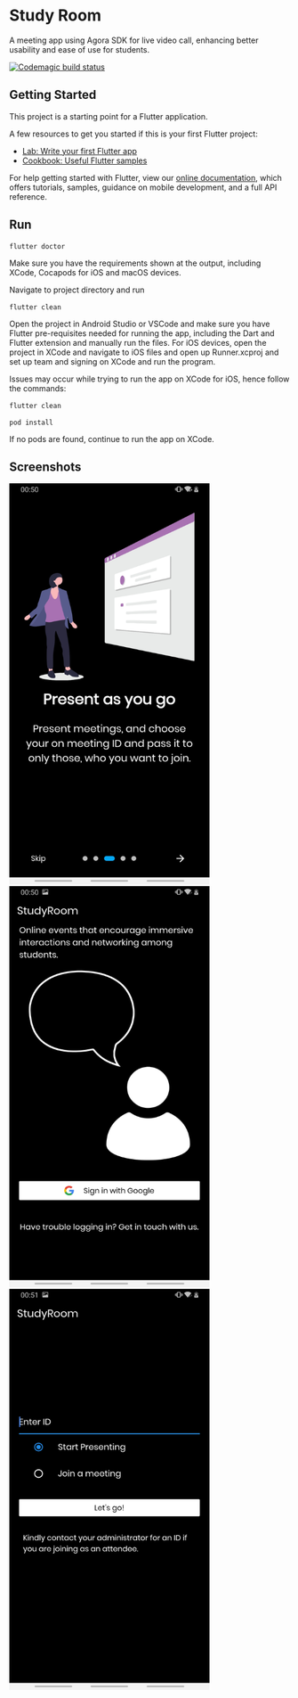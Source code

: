 # Study Room

A meeting app using Agora SDK for live video call, enhancing better usability and ease of use for students.
<br>

[![Codemagic build status](https://api.codemagic.io/apps/5f3d9d7697f3953237203126/5f3d9d7697f3953237203125/status_badge.svg)](https://codemagic.io/apps/5f3d9d7697f3953237203126/5f3d9d7697f3953237203125/latest_build)

## Getting Started

This project is a starting point for a Flutter application.

A few resources to get you started if this is your first Flutter project:

- [Lab: Write your first Flutter app](https://flutter.dev/docs/get-started/codelab)
- [Cookbook: Useful Flutter samples](https://flutter.dev/docs/cookbook)

For help getting started with Flutter, view our
[online documentation](https://flutter.dev/docs), which offers tutorials,
samples, guidance on mobile development, and a full API reference.

## Run

```
flutter doctor
```
Make sure you have the requirements shown at the output, including XCode, Cocapods for iOS and macOS devices.

Navigate to project directory and run 
```
flutter clean
```
Open the project in Android Studio or VSCode and make sure you have Flutter pre-requisites needed for running the app, including the Dart and Flutter extension and manually run the files. For iOS devices, open the project in XCode and navigate to iOS files and open up Runner.xcproj and set up team and signing on XCode and run the program. 

Issues may occur while trying to run the app on XCode for iOS, hence follow the commands:

```
flutter clean
```
```
pod install
```
If no pods are found, continue to run the app on XCode.

## Screenshots
<img src= "images/screenshots/one.jpg" width="360" height="720" >   <img src= "images/screenshots/two.jpg" width="360" height="720" >  <img src= "images/screenshots/three.jpg" width="360" height="720" > 